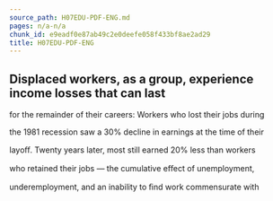```yaml
---
source_path: H07EDU-PDF-ENG.md
pages: n/a-n/a
chunk_id: e9eadf0e87ab49c2e0deefe058f433bf8ae2ad29
title: H07EDU-PDF-ENG
---
```

## Displaced workers, as a group, experience income losses that can last

for the remainder of their careers: Workers who lost their jobs during

the 1981 recession saw a 30% decline in earnings at the time of their

layoﬀ. Twenty years later, most still earned 20% less than workers

who retained their jobs — the cumulative eﬀect of unemployment,

underemployment, and an inability to ﬁnd work commensurate with
